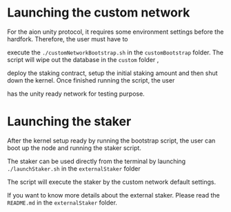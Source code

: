 # Launching the custom network 

For the aion unity protocol, it requires some environment settings before the hardfork. Therefore, the user must have to 

execute the `./customNetworkBootstrap.sh` in the `customBootstrap` folder. The script will wipe out the database in the `custom` folder , 

deploy the staking contract, setup the initial staking amount and then shut down the kernel. Once finished running the script, the user 

has the unity ready network for testing purpose. 



# Launching the staker

After the kernel setup ready by running the bootstrap script, the user can boot up the node and running the staker script.

The staker can be used directly from the terminal by launching `./launchStaker.sh` in the `externalStaker` folder

The script will execute the staker by the custom network default settings.

If you want to know more details about the external staker. Please read the `README.md` in the `externalStaker` folder.
 
